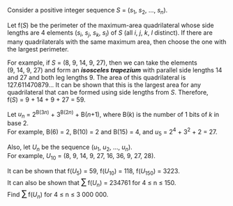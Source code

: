 <p>Consider a positive integer sequence <var>S</var> = (<var>s</var><sub>1</sub>, <var>s</var><sub>2</sub>, ..., <var>s<sub>n</sub></var>).</p>

<p>Let f(<var>S</var>) be the perimeter of the maximum-area quadrilateral whose side lengths are 4 elements (<var>s<sub>i</sub></var>, <var>s<sub>j</sub></var>, <var>s<sub>k</sub></var>, <var>s<sub>l</sub></var>) of <var>S</var> (all <var>i</var>, <var>j</var>, <var>k</var>, <var>l</var> distinct). If there are many quadrilaterals with the same maximum area, then choose the one with the largest perimeter.</p>

<p>For example, if <var>S</var> = (8, 9, 14, 9, 27), then we can take the elements (9, 14, 9, 27) and form an <dfn title="An isosceles trapezium (US: trapezoid) is a quadrilateral where one pair of opposite sides are parallel and of different lengths, and the other pair has the same length."><b>isosceles trapezium</b></dfn> with parallel side lengths 14 and 27 and both leg lengths 9. The area of this quadrilateral is 127.611470879... It can be shown that this is the largest area for any quadrilateral that can be formed using side lengths from <var>S</var>. Therefore, f(<var>S</var>) = 9 + 14 + 9 + 27 = 59.</p>

<p>Let <var>u<sub>n</sub></var> = 2<sup>B(3<var>n</var>)</sup> + 3<sup>B(2<var>n</var>)</sup> + B(<var>n</var>+1), where B(<var>k</var>) is the number of 1 bits of <var>k</var> in base 2.<br />
For example, B(6) = 2, B(10) = 2 and B(15) = 4, and <var>u</var><sub>5</sub> = 2<sup>4</sup> + 3<sup>2</sup> + 2 = 27.</p>

<p>Also, let <var>U<sub>n</sub></var> be the sequence (<var>u</var><sub>1</sub>, <var>u</var><sub>2</sub>, ..., <var>u<sub>n</sub></var>).<br />
For example, <var>U</var><sub>10</sub> = (8, 9, 14, 9, 27, 16, 36, 9, 27, 28).</p>

<p>It can be shown that f(<var>U</var><sub>5</sub>) = 59, f(<var>U</var><sub>10</sub>) = 118, f(<var>U</var><sub>150</sub>) = 3223.<br />
It can also be shown that <span style="font-size:larger;"><span style="font-size:larger;">∑</span></span> f(<var>U<sub>n</sub></var>) = 234761 for 4 ≤ n ≤ 150.<br />
Find <span style="font-size:larger;"><span style="font-size:larger;">∑</span></span> f(<var>U<sub>n</sub></var>) for 4 ≤ n ≤ 3 000 000.</p>
